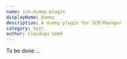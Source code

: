 ```yaml
---
name: scm-dummy-plugin
displayName: Dummy
description: A dummy plugin for SCM-Manager
category: test
author: Cloudogu GmbH
---
```


To be done ...
